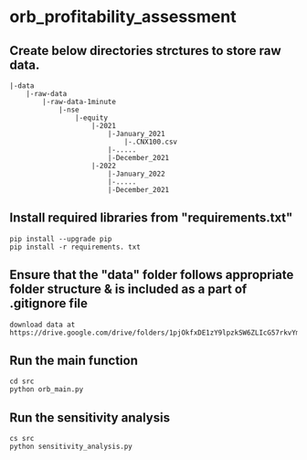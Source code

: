 # orb_profitability_assessment

## Create below directories strctures to store raw data.

```
|-data
    |-raw-data
        |-raw-data-1minute
            |-nse
                |-equity
                    |-2021
                        |-January_2021
                            |-.CNX100.csv
                        |-.....
                        |-December_2021
                    |-2022
                        |-January_2022
                        |-.....
                        |-December_2021

```

## Install required libraries from "requirements.txt"
    pip install --upgrade pip
    pip install -r requirements. txt    

## Ensure that the "data" folder follows appropriate folder structure & is included as a part of .gitignore file
    download data at https://drive.google.com/drive/folders/1pjOkfxDE1zY9lpzkSW6ZLIcG57rkvYml`
    
## Run the main function 
    cd src
    python orb_main.py

## Run the sensitivity analysis
    cs src
    python sensitivity_analysis.py
